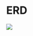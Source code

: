 # ERD


![](https://cloud.githubusercontent.com/assets/6994260/11321495/67f6d7a2-9087-11e5-909c-d6a3fd82a8be.png)
